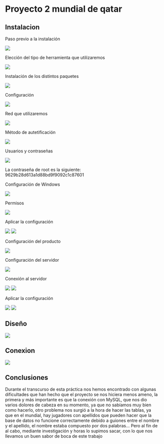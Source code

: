 # Proyecto 2 mundial de qatar


## Instalacion

Paso previo a la instalación


![](Fotos/Instalacion(17).png) 


Elección del tipo de herramienta que utilizaremos


![](Fotos/Instalacion(16).png)


Instalación de los distintos paquetes 


![](Fotos/Instalacion(15).png)


Configuración


![](Fotos/Instalacion(14).png)


Red que utilizaremos 


![](Fotos/Instalacion(13).png)


Método de autetificación


![](Fotos/Instalacion(12).png)


Usuarios y contraseñas


![](Fotos/Instalacion(11).png)

La contraseña de root es la siguiente: 9629b28d613a1d88bd9f9092c1c87601


Configuración de Windows


![](Fotos/Instalacion(10).png)


Permisos 


![](Fotos/Instalacion(9).png)


Aplicar la configuración


![](Fotos/Instalacion(8).png)
![](Fotos/Instalacion(7).png)


Configuración del producto


![](Fotos/Instalacion(6).png)


Configuración del servidor


![](Fotos/Instalacion(5).png)


Conexión al servidor


![](Fotos/Instalacion(4).png)
![](Fotos/Instalacion(3).png)


Aplicar la configuración


![](Fotos/Instalacion(2).png)
![](Fotos/Instalacion(1).png)   


## Diseño


![](Fotos/1-diseño.png)


## Conexion 


![](Fotos/conexion.png)


## Conclusiones

Durante el transcurso de esta práctica nos hemos encontrado con algunas dificultades que han hecho que el proyecto se nos hiciera menos ameno, la primera y más importante es que la conexión con MySQL, que nos dio varios dolores de cabeza en su momento, ya que no sabíamos muy bien como hacerlo, otro problema nos surgió a la hora de hacer las tablas, ya que en el mundial, hay jugadores con apellidos que pueden hacer que la base de datos no funcione correctamente debido a guiones entre el nombre y el apellido, el nombre estaba compuesto por dos palabras...
Pero al fin de al cabo, mediante investigación y horas lo supimos sacar, con lo que nos llevamos un buen sabor de boca de este trabajo
